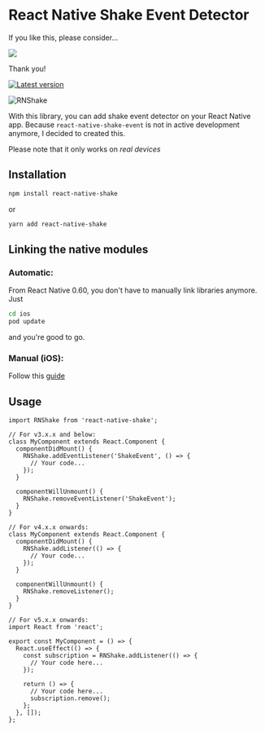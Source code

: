 # React Native Shake Event Detector

If you like this, please consider...

<a href="https://www.buymeacoffee.com/dokodemodoa"><img src="https://img.buymeacoffee.com/button-api/?text=Buy me a pizza&emoji=🍕&slug=dokodemodoa&button_colour=40DCA5&font_colour=ffffff&font_family=Cookie&outline_colour=000000&coffee_colour=FFDD00" /></a>

Thank you!

[![Latest version](https://badge.fury.io/js/react-native-shake.svg)](https://badge.fury.io/js/react-native-shake)

![RNShake](rnshake.png)

With this library, you can add shake event detector on your React Native app. Because `react-native-shake-event` is not in active development anymore, I decided to created this.

Please note that it only works on _real devices_

## Installation

```sh
npm install react-native-shake
```

or

```sh
yarn add react-native-shake
```

## Linking the native modules

### Automatic:

From React Native 0.60, you don't have to manually link libraries anymore. Just

```bash
cd ios
pod update
```

and you're good to go.

### Manual (iOS):

Follow this [guide](https://reactnative.dev/docs/linking-libraries-ios)

## Usage

```tsx
import RNShake from 'react-native-shake';

// For v3.x.x and below:
class MyComponent extends React.Component {
  componentDidMount() {
    RNShake.addEventListener('ShakeEvent', () => {
      // Your code...
    });
  }

  componentWillUnmount() {
    RNShake.removeEventListener('ShakeEvent');
  }
}

// For v4.x.x onwards:
class MyComponent extends React.Component {
  componentDidMount() {
    RNShake.addListener(() => {
      // Your code...
    });
  }

  componentWillUnmount() {
    RNShake.removeListener();
  }
}

// For v5.x.x onwards:
import React from 'react';

export const MyComponent = () => {
  React.useEffect(() => {
    const subscription = RNShake.addListener(() => {
      // Your code here...
    });

    return () => {
      // Your code here...
      subscription.remove();
    };
  }, []);
};
```
